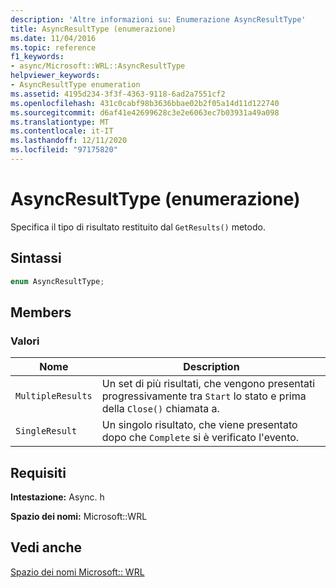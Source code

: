 ```yaml
---
description: 'Altre informazioni su: Enumerazione AsyncResultType'
title: AsyncResultType (enumerazione)
ms.date: 11/04/2016
ms.topic: reference
f1_keywords:
- async/Microsoft::WRL::AsyncResultType
helpviewer_keywords:
- AsyncResultType enumeration
ms.assetid: 4195d234-3f3f-4363-9118-6ad2a7551cf2
ms.openlocfilehash: 431c0cabf98b3636bbae02b2f05a14d11d122740
ms.sourcegitcommit: d6af41e42699628c3e2e6063ec7b03931a49a098
ms.translationtype: MT
ms.contentlocale: it-IT
ms.lasthandoff: 12/11/2020
ms.locfileid: "97175820"
---
```

# <a name="asyncresulttype-enumeration"></a>AsyncResultType (enumerazione)

Specifica il tipo di risultato restituito dal `GetResults()` metodo.

## <a name="syntax"></a>Sintassi

```cpp
enum AsyncResultType;
```

## <a name="members"></a>Members

### <a name="values"></a>Valori

|Nome|Description|
|----------|-----------------|
|`MultipleResults`|Un set di più risultati, che vengono presentati progressivamente tra `Start` lo stato e prima della `Close()` chiamata a.|
|`SingleResult`|Un singolo risultato, che viene presentato dopo che `Complete` si è verificato l'evento.|

## <a name="requirements"></a>Requisiti

**Intestazione:** Async. h

**Spazio dei nomi:** Microsoft::WRL

## <a name="see-also"></a>Vedi anche

[Spazio dei nomi Microsoft:: WRL](microsoft-wrl-namespace.md)
